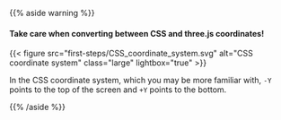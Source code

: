 {{% aside warning %}}

#### Take care when converting between CSS and three.js coordinates!

{{< figure src="first-steps/CSS_coordinate_system.svg" alt="CSS coordinate system" class="large" lightbox="true" >}}

In the CSS coordinate system, which you may be more familiar with, `-Y` points to the top of the screen and `+Y` points to the bottom.

{{% /aside %}}
